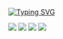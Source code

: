 [![Typing SVG](https://readme-typing-svg.herokuapp.com?font=Neuton&size=25&color=30FF40&background=000000&center=true&vCenter=true&width=360&height=60&lines=Hello+I'm+Xenz)](https://git.io/typing-svg)


[![](https://img.shields.io/badge/Github-black?logo=Github&logoColor=black&labelColor=white)](https://github.com/Xenz404)
[![](https://img.shields.io/badge/Facebook-blue?logo=Facebook&logoColor=blue&labelColor=white)](https://www.facebook.com/inu.pembangkang.7)
[![](https://img.shields.io/badge/Instagram-red?logo=Instagram&logoColor=red&labelColor=white)](https://www.instagram.com/xenz404) 
[![](https://img.shields.io/badge/Whatsapp-CHAT-red?logo=Whatsapp&logoColor=Brightgreen&labelColor=white)](https://wa.me/6283138613993?text=Assalamualaikum+Bang)



